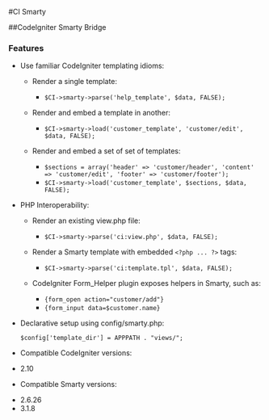 #CI Smarty

##CodeIgniter Smarty Bridge

### Features
 
* Use familiar CodeIgniter templating idioms:

	+ Render a single template: 
		- `$CI->smarty->parse('help_template', $data, FALSE);`
	
	+ Render and embed a template in another: 
		- `$CI->smarty->load('customer_template', 'customer/edit', $data, FALSE);`

	+ Render and embed a set of set of templates: 
		- `$sections = array('header' => 'customer/header', 'content' => 'customer/edit', 'footer' => 'customer/footer');`
		- `$CI->smarty->load('customer_template', $sections, $data, FALSE);`
	
* PHP Interoperability:

	+ Render an existing view.php file:
		- `$CI->smarty->parse('ci:view.php', $data, FALSE);`

	+ Render a Smarty template with embedded `<?php ... ?>` tags:
		- `$CI->smarty->parse('ci:template.tpl', $data, FALSE);`
	
	+ CodeIgniter Form_Helper plugin exposes helpers in Smarty, such as:
		- `{form_open action="customer/add"}`
		- `{form_input data=$customer.name}`

* Declarative setup using config/smarty.php:

	`$config['template_dir'] = APPPATH . "views/";`
	
	
* Compatible CodeIgniter versions:
 + 2.10
* Compatible Smarty versions:
 + 2.6.26
 + 3.1.8	
